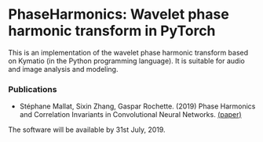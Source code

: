 PhaseHarmonics: Wavelet phase harmonic transform in PyTorch
======================================

This is an implementation of the wavelet phase harmonic transform based on Kymatio (in the Python programming language). It is suitable for audio and image analysis and modeling.

### Publications
* Stéphane Mallat, Sixin Zhang, Gaspar Rochette. (2019) Phase Harmonics and Correlation Invariants in Convolutional Neural Networks. [(paper)](https://arxiv.org/abs/1810.12136)

The software will be available by 31st July, 2019. 
